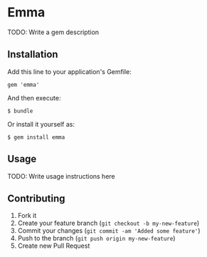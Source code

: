 # Emma

TODO: Write a gem description

## Installation

Add this line to your application's Gemfile:

    gem 'emma'

And then execute:

    $ bundle

Or install it yourself as:

    $ gem install emma

## Usage

TODO: Write usage instructions here

## Contributing

1. Fork it
2. Create your feature branch (`git checkout -b my-new-feature`)
3. Commit your changes (`git commit -am 'Added some feature'`)
4. Push to the branch (`git push origin my-new-feature`)
5. Create new Pull Request
